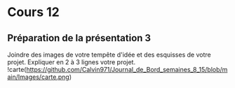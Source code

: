 # Cours 12
## Préparation de la présentation 3 
Joindre des images de votre tempête d'idée et des esquisses de votre projet. Expliquer en 2 à 3 lignes votre projet. 
!carte(https://github.com/Calvin971/Journal_de_Bord_semaines_8_15/blob/main/Images/carte.png)
